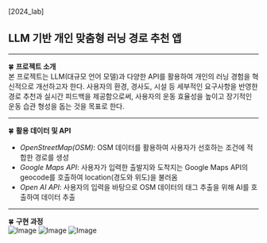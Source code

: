 [2024_lab] <br>
<h2>LLM 기반 개인 맞춤형 러닝 경로 추천 앱</h2>
<hr>

:four_leaf_clover: <strong>프로젝트 소개</strong> <br>
본 프로젝트는 LLM(대규모 언어 모델)과 다양한 API를 활용하여 개인의 러닝 경험을 
혁신적으로 개선하고자 한다. 사용자의 환경, 경사도, 시설 등 세부적인 요구사항을 반영한 
경로 추천과 실시간 피드백을 제공함으로써, 사용자의 운동 효율성을 높이고 장기적인 운동 
습관 형성을 돕는 것을 목표로 한다.
<hr>

:four_leaf_clover: <strong>활용 데이터 및 API</strong> <br>
- <em>OpenStreetMap(OSM)</em>:  OSM 데이터를 활용하여 사용자가 선호하는 조건에 적합한 경로를 생성<br>
- <em>Google Maps API</em>: 사용자가 입력한 출발지와 도착지는 Google Maps API의 geocode를 호출하여 location(경도와 위도)을 불러옴<br>
- <em>Open AI API</em>: 사용자의 입력을 바탕으로 OSM 데이터의 태그 추출을 위해 AI를 호출하여 데이터 추출<br>
<hr>

:four_leaf_clover: <strong>구현 과정</strong> <br>
![Image](https://github.com/user-attachments/assets/f288edf8-ac58-4dea-8e27-30508a7b3027)
![Image](https://github.com/user-attachments/assets/63a7ea27-6245-49b7-9a1b-75882d6c2898)
![Image](https://github.com/user-attachments/assets/a6226c3d-5fe1-4ad5-b5c4-7454801e722b)


